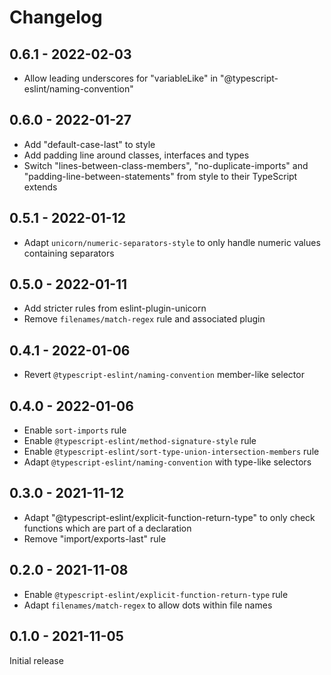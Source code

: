Changelog
=========

0.6.1 - 2022-02-03
------------------

* Allow leading underscores for "variableLike" in "@typescript-eslint/naming-convention"

0.6.0 - 2022-01-27
------------------

* Add "default-case-last" to style
* Add padding line around classes, interfaces and types
* Switch "lines-between-class-members", "no-duplicate-imports" and
  "padding-line-between-statements" from style to their TypeScript extends

0.5.1 - 2022-01-12
------------------

* Adapt `unicorn/numeric-separators-style` to only handle numeric values
  containing separators

0.5.0 - 2022-01-11
------------------

* Add stricter rules from eslint-plugin-unicorn
* Remove `filenames/match-regex` rule and associated plugin

0.4.1 - 2022-01-06
------------------

* Revert `@typescript-eslint/naming-convention` member-like selector

0.4.0 - 2022-01-06
------------------

* Enable `sort-imports` rule
* Enable `@typescript-eslint/method-signature-style` rule
* Enable `@typescript-eslint/sort-type-union-intersection-members` rule
* Adapt `@typescript-eslint/naming-convention` with type-like selectors

0.3.0 - 2021-11-12
------------------

* Adapt "@typescript-eslint/explicit-function-return-type" to only check
  functions which are part of a declaration
* Remove "import/exports-last" rule

0.2.0 - 2021-11-08
------------------

* Enable `@typescript-eslint/explicit-function-return-type` rule
* Adapt `filenames/match-regex` to allow dots within file names

0.1.0 - 2021-11-05
------------------

Initial release
